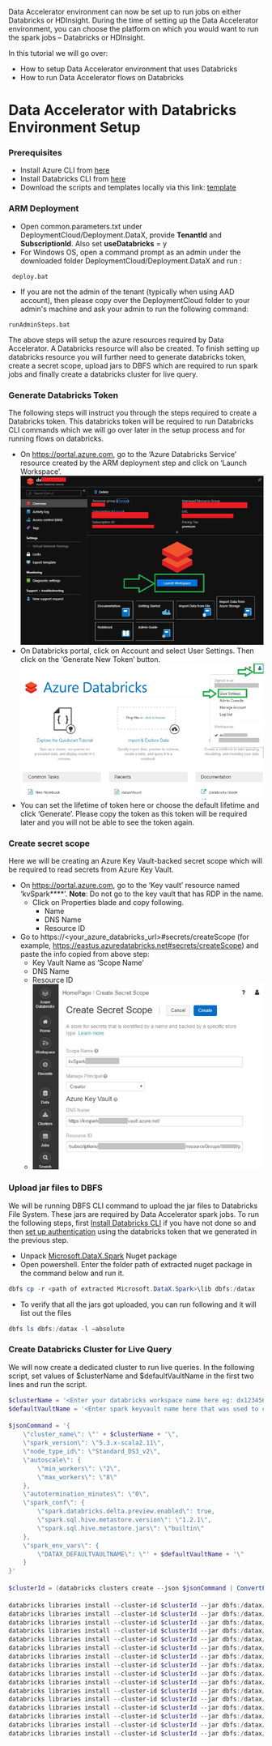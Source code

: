 Data Accelerator environment can now be set up to run jobs on either Databricks or HDInsight. During the time of setting up the Data Accelerator environment, you can choose the platform on which you would want to run the spark jobs – Databricks or HDInsight. 

In this tutorial we will go over:
* How to setup Data Accelerator environment that uses Databricks
* How to run Data Accelerator flows on Databricks

# Data Accelerator with Databricks Environment Setup

### Prerequisites
* Install Azure CLI from [here](https://docs.microsoft.com/en-us/cli/azure/install-azure-cli?view=azure-cli-latest)
* Install Databricks CLI from [here](https://docs.databricks.com/user-guide/dev-tools/databricks-cli.html#install-the-cli)
* Download the scripts and templates locally via this link: [template](https://github.com/Microsoft/data-accelerator/tree/stable/DeploymentCloud)

### ARM Deployment
* Open common.parameters.txt under DeploymentCloud/Deployment.DataX, provide **TenantId** and **SubscriptionId**. Also set **useDatabricks** = y 
* For Windows OS, open a command prompt as an admin under the downloaded folder DeploymentCloud/Deployment.DataX and run :
```
 deploy.bat 
```
* If you are not the admin of the tenant (typically when using AAD account), then please copy over the DeploymentCloud folder to your admin's machine and ask your admin to run the following command:
```
runAdminSteps.bat
```
The above steps will setup the azure resources required by Data Accelerator. A Databricks resource will also be created. To finish setting up databricks resource you will further need to generate databricks token, create a secret scope, upload jars to DBFS which are required to run spark jobs and finally create a databricks cluster for live query.

### Generate Databricks Token
The following steps will instruct you through the steps required to create a Databricks token. This databricks token will be required to run Databricks CLI commands which we will go over later in the setup process and for running flows on databricks. 
* On https://portal.azure.com, go to the ‘Azure Databricks Service’ resource created by the ARM deployment step and click on ‘Launch Workspace’.
![DatabricksAzurePortal](./tutorials/images/DatabricksAzurePortal.jpg)
* On Databricks portal, click on Account and select User Settings. Then click on the ‘Generate New Token’ button. 
![DatabricksUserSettings](./tutorials/images/DatabricksUserSettings.jpg)
* You can set the lifetime of token here or choose the default lifetime and click ‘Generate’. Please copy the token as this token will be required later and you will not be able to see the token again.

### Create secret scope
Here we will be creating an Azure Key Vault-backed secret scope which will be required to read secrets from Azure Key Vault. 
* On https://portal.azure.com, go to the ‘Key vault’ resource named ‘kvSpark****’. **Note**: Do not go to the key vault that has RDP in the name.
  * Click on Properties blade and copy following. 
    * Name
    * DNS Name
    * Resource ID
* Go to https://<your_azure_databricks_url>#secrets/createScope (for example, https://eastus.azuredatabricks.net#secrets/createScope) and paste the info copied from above step:
  * Key Vault Name as ‘Scope Name’
  * DNS Name
  * Resource ID
  * ![DatabricksSecretScope](./tutorials/images/DatabricksSecretScope.jpg)

### Upload jar files to DBFS
We will be running DBFS CLI command to upload the jar files to Databricks File System. These jars are required by Data Accelerator spark jobs. To run the following steps, first [Install Databricks CLI](https://docs.databricks.com/user-guide/dev-tools/databricks-cli.html#install-the-cli) if you have not done so and then [set up authentication](https://docs.databricks.com/user-guide/dev-tools/databricks-cli.html#set-up-authentication) using the databricks token that we generated in the previous step.
* Unpack [Microsoft.DataX.Spark](https://www.nuget.org/packages/Microsoft.DataX.Spark) Nuget package 
* Open powershell. Enter the folder path of extracted nuget package in the command below and run it.
```powershell
dbfs cp -r <path of extracted Microsoft.DataX.Spark>\lib dbfs:/datax
```
* To verify that all the jars got uploaded, you can run following and it will list out the files
```powershell
dbfs ls dbfs:/datax -l –absolute
```

### Create Databricks Cluster for Live Query
We will now create a dedicated cluster to run live queries. In the following script, set values of $clusterName and $defaultVaultName in the first two lines and run the script.
```powershell
$clusterName = '<Enter your databricks workspace name here eg: dx123456>'
$defaultVaultName = '<Enter spark keyvault name here that was used to create secret scope eg: kvSpark123456>'

$jsonCommand = '{
	\"cluster_name\": \"' + $clusterName + '\",
	\"spark_version\": \"5.3.x-scala2.11\",
	\"node_type_id\": \"Standard_DS3_v2\",
	\"autoscale\": {
		\"min_workers\": \"2\",
		\"max_workers\": \"8\"
	},
	\"autotermination_minutes\": \"0\",
	\"spark_conf\": {
		\"spark.databricks.delta.preview.enabled\": true,
		\"spark.sql.hive.metastore.version\": \"1.2.1\",
		\"spark.sql.hive.metastore.jars\": \"builtin\"
	},
	\"spark_env_vars\": {
		\"DATAX_DEFAULTVAULTNAME\": \"' + $defaultVaultName + '\"
	}
}'

$clusterId = (databricks clusters create --json $jsonCommand | ConvertFrom-Json).cluster_id

databricks libraries install --cluster-id $clusterId --jar dbfs:/datax/applicationinsights-core-2.2.1.jar
databricks libraries install --cluster-id $clusterId --jar dbfs:/datax/azure-documentdb-1.16.1.jar
databricks libraries install --cluster-id $clusterId --jar dbfs:/datax/azure-eventhubs-1.2.1.jar
databricks libraries install --cluster-id $clusterId --jar dbfs:/datax/azure-eventhubs-spark_2.11-2.3.6.jar
databricks libraries install --cluster-id $clusterId --jar dbfs:/datax/azure-keyvault-webkey-1.1.jar
databricks libraries install --cluster-id $clusterId --jar dbfs:/datax/azure-sqldb-spark-1.0.2.jar
databricks libraries install --cluster-id $clusterId --jar dbfs:/datax/datax-core_2.4_2.11-1.2.0.jar
databricks libraries install --cluster-id $clusterId --jar dbfs:/datax/datax-host_2.4_2.11-1.2.0.jar
databricks libraries install --cluster-id $clusterId --jar dbfs:/datax/datax-keyvault_2.4_2.11-1.2.0-with-dependencies.jar
databricks libraries install --cluster-id $clusterId --jar dbfs:/datax/datax-udf-samples_2.4_2.11-1.2.0.jar
databricks libraries install --cluster-id $clusterId --jar dbfs:/datax/datax-utility_2.4_2.11-1.2.0.jar
databricks libraries install --cluster-id $clusterId --jar dbfs:/datax/java-uuid-generator-3.1.5.jar
databricks libraries install --cluster-id $clusterId --jar dbfs:/datax/kafka-clients-2.0.0.jar
databricks libraries install --cluster-id $clusterId --jar dbfs:/datax/proton-j-0.31.0.jar
databricks libraries install --cluster-id $clusterId --jar dbfs:/datax/scala-java8-compat_2.11-0.9.0.jar
databricks libraries install --cluster-id $clusterId --jar dbfs:/datax/spark-streaming-kafka-0-10_2.11-2.4.0.jar
```